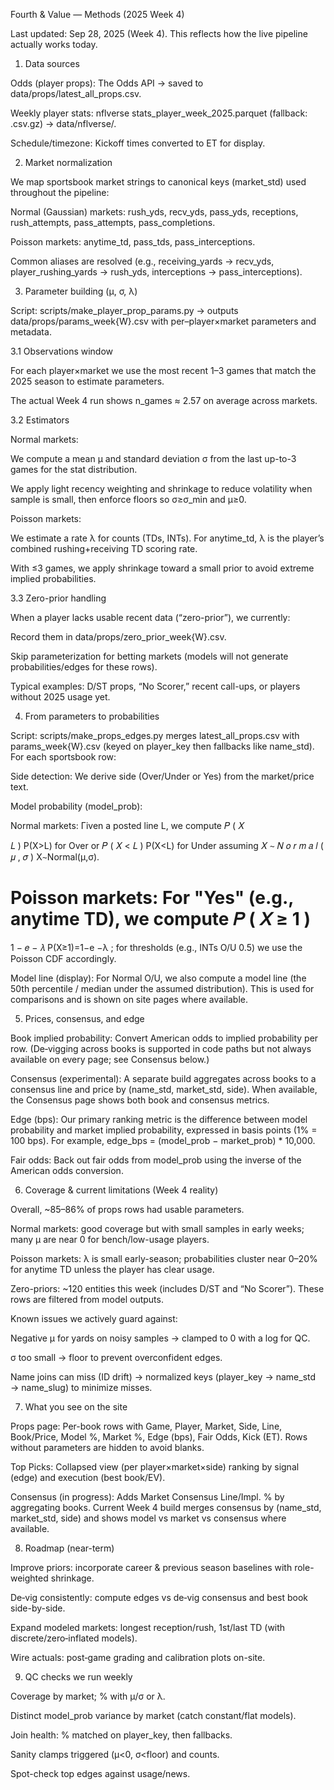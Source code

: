 Fourth & Value — Methods (2025 Week 4)

Last updated: Sep 28, 2025 (Week 4). This reflects how the live pipeline actually works today.

1) Data sources

Odds (player props): The Odds API → saved to data/props/latest_all_props.csv.

Weekly player stats: nflverse stats_player_week_2025.parquet (fallback: .csv.gz) → data/nflverse/.

Schedule/timezone: Kickoff times converted to ET for display.

2) Market normalization

We map sportsbook market strings to canonical keys (market_std) used throughout the pipeline:

Normal (Gaussian) markets: rush_yds, recv_yds, pass_yds, receptions, rush_attempts, pass_attempts, pass_completions.

Poisson markets: anytime_td, pass_tds, pass_interceptions.

Common aliases are resolved (e.g., receiving_yards → recv_yds, player_rushing_yards → rush_yds, interceptions → pass_interceptions).

3) Parameter building (μ, σ, λ)

Script: scripts/make_player_prop_params.py → outputs data/props/params_week{W}.csv with per–player×market parameters and metadata.

3.1 Observations window

For each player×market we use the most recent 1–3 games that match the 2025 season to estimate parameters.

The actual Week 4 run shows n_games ≈ 2.57 on average across markets.

3.2 Estimators

Normal markets:

We compute a mean μ and standard deviation σ from the last up-to-3 games for the stat distribution.

We apply light recency weighting and shrinkage to reduce volatility when sample is small, then enforce floors so σ≥σ_min and μ≥0.

Poisson markets:

We estimate a rate λ for counts (TDs, INTs). For anytime_td, λ is the player’s combined rushing+receiving TD scoring rate.

With ≤3 games, we apply shrinkage toward a small prior to avoid extreme implied probabilities.

3.3 Zero-prior handling

When a player lacks usable recent data (“zero-prior”), we currently:

Record them in data/props/zero_prior_week{W}.csv.

Skip parameterization for betting markets (models will not generate probabilities/edges for these rows).

Typical examples: D/ST props, “No Scorer,” recent call-ups, or players without 2025 usage yet.

4) From parameters to probabilities

Script: scripts/make_props_edges.py merges latest_all_props.csv with params_week{W}.csv (keyed on player_key then fallbacks like name_std). For each sportsbook row:

Side detection: We derive side (Over/Under or Yes) from the market/price text.

Model probability (model_prob):

Normal markets: Γiven a posted line L, we compute
𝑃
(
𝑋
>
𝐿
)
P(X>L) for Over or
𝑃
(
𝑋
<
𝐿
)
P(X<L) for Under assuming
𝑋
∼
𝑁
𝑜
𝑟
𝑚
𝑎
𝑙
(
𝜇
,
𝜎
)
X∼Normal(μ,σ).

Poisson markets: For "Yes" (e.g., anytime TD), we compute
𝑃
(
𝑋
≥
1
)
=
1
−
𝑒
−
𝜆
P(X≥1)=1−e
−λ
; for thresholds (e.g., INTs O/U 0.5) we use the Poisson CDF accordingly.

Model line (display): For Normal O/U, we also compute a model line (the 50th percentile / median under the assumed distribution). This is used for comparisons and is shown on site pages where available.

5) Prices, consensus, and edge

Book implied probability: Convert American odds to implied probability per row. (De‑vigging across books is supported in code paths but not always available on every page; see Consensus below.)

Consensus (experimental): A separate build aggregates across books to a consensus line and price by (name_std, market_std, side). When available, the Consensus page shows both book and consensus metrics.

Edge (bps): Our primary ranking metric is the difference between model probability and market implied probability, expressed in basis points (1% = 100 bps). For example, edge_bps = (model_prob − market_prob) * 10,000.

Fair odds: Back out fair odds from model_prob using the inverse of the American odds conversion.

6) Coverage & current limitations (Week 4 reality)

Overall, ~85–86% of props rows had usable parameters.

Normal markets: good coverage but with small samples in early weeks; many μ are near 0 for bench/low-usage players.

Poisson markets: λ is small early-season; probabilities cluster near 0–20% for anytime TD unless the player has clear usage.

Zero-priors: ~120 entities this week (includes D/ST and “No Scorer”). These rows are filtered from model outputs.

Known issues we actively guard against:

Negative μ for yards on noisy samples → clamped to 0 with a log for QC.

σ too small → floor to prevent overconfident edges.

Name joins can miss (ID drift) → normalized keys (player_key → name_std → name_slug) to minimize misses.

7) What you see on the site

Props page: Per-book rows with Game, Player, Market, Side, Line, Book/Price, Model %, Market %, Edge (bps), Fair Odds, Kick (ET). Rows without parameters are hidden to avoid blanks.

Top Picks: Collapsed view (per player×market×side) ranking by signal (edge) and execution (best book/EV).

Consensus (in progress): Adds Market Consensus Line/Impl. % by aggregating books. Current Week 4 build merges consensus by (name_std, market_std, side) and shows model vs market vs consensus where available.

8) Roadmap (near-term)

Improve priors: incorporate career & previous season baselines with role-weighted shrinkage.

De‑vig consistently: compute edges vs de‑vig consensus and best book side-by-side.

Expand modeled markets: longest reception/rush, 1st/last TD (with discrete/zero‑inflated models).

Wire actuals: post‑game grading and calibration plots on-site.

9) QC checks we run weekly

Coverage by market; % with μ/σ or λ.

Distinct model_prob variance by market (catch constant/flat models).

Join health: % matched on player_key, then fallbacks.

Sanity clamps triggered (μ<0, σ<floor) and counts.

Spot-check top edges against usage/news.
